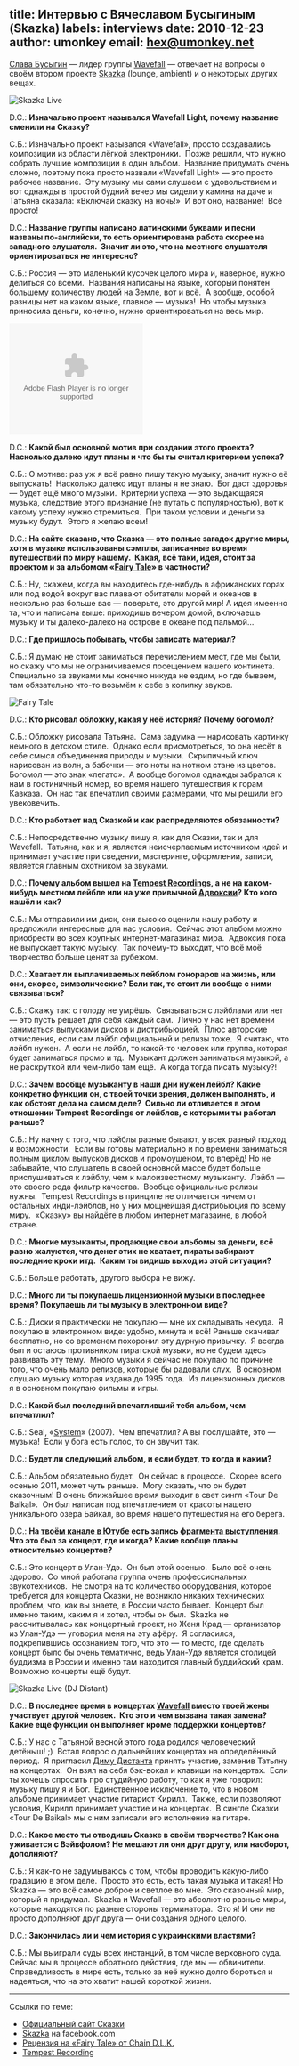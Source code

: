 title: Интервью с Вячеславом Бусыгиным (Skazka)
labels: interviews
date: 2010-12-23
author: umonkey
email: hex@umonkey.net
---
[Слава Бусыгин][fb] — лидер группы [Wavefall][] — отвечает на вопросы о своём
втором проекте [Skazka][] (lounge, ambient) и о некоторых других вещах.

[fb]: http://www.facebook.com/profile.php?id=100001431397406

<img src="/interviews/skazka.jpg" alt="Skazka Live" class="right illustration"/>

D.C.: **Изначально проект назывался Wavefall Light, почему название сменили на
Сказку?**

С.Б.: Изначально проект назывался «Wavefall», просто создавались композиции из
области лёгкой электроники.  Позже решили, что нужно собрать лучшие композиции в
один альбом.  Название придумать очень сложно, поэтому пока просто назвали
«Wavefall Light» — это просто рабочее название.  Эту музыку мы сами слушаем с
удовольствием и вот однажды в простой будний вечер мы сидели у камина на даче и
Татьяна сказала: «Включай сказку на ночь!»  И вот оно, название!  Всё просто!


D.C.: **Название группы написано латинскими буквами и песни названы по-английски,
то есть ориентирована работа скорее на западного слушателя.  Значит ли это, что
на местного слушателя ориентироваться не интересно?**

С.Б.: Россия — это маленький кусочек целого мира и, наверное, нужно делиться со
всеми.  Названия написаны на языке, который понятен большему количеству людей на
Земле, вот и всё.  А вообще, особой разницы нет на каком языке, главное —
музыка!  Но чтобы музыка приносила деньги, конечно, нужно ориентироваться на
весь мир.


<embed class="right" type="application/x-shockwave-flash" src="http://cache.reverbnation.com/widgets/swf/40/pro_widget.swf" height="200" width="240" align="top" bgcolor="#ffffff" loop="false" wmode="opaque" quality="best" allowScriptAccess="always" allowNetworking="all" allowFullScreen="true" seamlesstabbing="false" flashvars="id=artist_736697&posted_by=&skin_id=PWAS1006&background_color=EEEEEE&border_color=000000&auto_play=false&shuffle=false"/>

D.C.: **Какой был основной мотив при создании этого проекта?  Насколько далеко идут
планы и что бы ты считал критерием успеха?**

С.Б.: О мотиве: раз уж я всё равно пишу такую музыку, значит нужно её
выпускать!  Насколько далеко идут планы я не знаю.  Бог даст здоровья — будет
ещё много музыки.  Критерии успеха — это выдающаяся музыка, следствие этого
признание (не путать с популярностью), вот к какому успеху нужно стремиться. 
При таком условии и деньги за музыку будут.  Этого я желаю всем!


D.C.: **На сайте сказано, что Сказка — это полные загадок другие миры, хотя в
музыке использованы сэмплы, записанные во время путешествий по миру нашему. 
Какая, всё таки, идея, стоит за проектом и за альбомом «[Fairy Tale][]» в
частности?**

С.Б.: Ну, скажем, когда вы находитесь где-нибудь в африканских горах или под
водой вокруг вас плавают обитатели морей и океанов в несколько раз больше вас —
поверьте, это другой мир!  А идея имеенно та, что и написана выше: приходишь
вечером домой, включаешь музыку и ты далеко-далеко на острове в океане под
пальмой...

[Fairy Tale]: http://www.lastfm.ru/music/Skazka/Fairy+Tale


D.C.: **Где пришлось побывать, чтобы записать материал?**

С.Б.: Я думаю не стоит заниматься перечислением мест, где мы были, но скажу что мы не ограничиваемся посещением нашего континета.  Специально за звуками мы конечно никуда не ездим, но где бываем, там обязательно что-то возьмём к себе в копилку звуков.  


<img src="/interviews/skazka-ft.jpg" alt="Fairy Tale" class="right illustration"/>

D.C.: **Кто рисовал обложку, какая у неё история?  Почему богомол?**

С.Б.: Обложку рисовала Татьяна.  Сама задумка — нарисовать картинку немного в
детском стиле.  Однако если присмотреться, то она несёт в себе смысл объединения
природы и музыки.  Скрипичный ключ нарисован из волн, а бабочки — это ноты на
нотном стане из цветов.  Богомол — это знак «легато».  А вообще богомол однажды
забрался к нам в гостиничный номер, во время нашего путешествия к горам
Кавказа.  Он нас так впечатлил своими размерами, что мы решили его увековечить.


D.C.: **Кто работает над Сказкой и как распределяются обязанности?**

С.Б.: Непосредственно музыку пишу я, как для Сказки, так и для Wavefall. 
Татьяна, как и я, является неисчерпаемым источником идей и принимает участие при
сведении, мастеринге, оформлении, записи, является главным охотником за звуками. 


D.C.: **Почему альбом вышел на [Tempest Recordings][t], а не на каком-нибудь
местном лейбле или на уже привычной [Адвоксии][adv]?  Кто кого нашёл и как?**

С.Б.: Мы отправили им диск, они высоко оценили нашу работу и предложили
интересные для нас условия.  Сейчас этот альбом можно приобрести во всех крупных
интернет-магазинах мира.  Адвоксия пока не выпускает такую музыку.  Так
почему-то выходит, что всё моё творчество больше ценят за рубежом.

[t]: http://www.tempestrecording.com/
[adv]: http://www.advoxya-records.com/


D.C.: **Хватает ли выплачиваемых лейблом гонораров на жизнь, или они, скорее,
символические?  Если так, то стоит ли вообще с ними связываться?**

С.Б.: Скажу так: с голоду не умрёшь.  Связываться с лэйблами или нет — это пусть
решает для себя каждый сам.  Лично у нас нет времени заниматься выпусками дисков
и дистрибьюцией.  Плюс авторские отчисления, если сам лэйбл официальный и релизы
тоже.  Я считаю, что лэйбл нужен.  А если не лэйбл, то какой-то человек или
группа, которая будет заниматься промо и тд.  Музыкант должен заниматься
музыкой, а не раскруткой или чем-либо там ещё.  А когда тогда писать музыку?!


D.C.: **Зачем вообще музыканту в наши дни нужен лейбл?  Какие конкретно функции он,
с твоей точки зрения, должен выполнять, и как обстоят дела на самом деле? 
Сильно ли отливается в этом отношении Tempest Recordings от лейблов, с которыми
ты работал раньше?**

С.Б.: Ну начну с того, что лэйблы разные бывают, у всех разный подход и
возможности.  Если вы готовы материально и по времени заниматься полным циклом
выпусков дисков и промоушеном, то вперёд!  Но не забывайте, что слушатель в
своей основной массе будет больше прислушиваться к лэйблу, чем к малоизвестному
музыканту.  Лэйбл — это своего рода фильтр качества.  Вообще официальные релизы
нужны.  Tempest Recordings в принципе не отличается ничем от остальных
инди-лэйблов, но у них мощнейшая дистрибьюция по всему миру.  «Сказку» вы
найдёте в любом интернет магазаине, в любой стране.


D.C.: **Многие музыканты, продающие свои альбомы за деньги, всё равно жалуются,
что денег этих не хватает, пираты забирают последние крохи итд.  Каким ты видишь
выход из этой ситуации?**

С.Б.: Больше работать, другого выбора не вижу.


D.C.: **Много ли ты покупаешь лицензионной музыки в последнее время?  Покупаешь
ли ты музыку в электронном виде?**

С.Б.: Диски я практически не покупаю — мне их складывать некуда.  Я покупаю в
электронном виде: удобно, минута и всё!  Раньше скачивал бесплатно, но со
временем похоронил эту дурную привычку.  Я всегда был и остаюсь противником
пиратской музыки, но не будем здесь развивать эту тему.  Много музыки я сейчас
не покупаю по причине того, что очень мало релизов, которые бы радовали слух.  В
основном слушаю музыку которая издана до 1995 года.  Из лицензионных дисков я в
основном покупаю фильмы и игры.


D.C.: **Какой был последний впечатливший тебя альбом, чем впечатлил?**

С.Б.: Seal, «[System][]» (2007).  Чем впечатлил?  А вы послушайте, это —
музыка!  Если у бога есть голос, то он звучит так.

[System]: http://www.discogs.com/Seal-System/master/61235


D.C.: **Будет ли следующий альбом, и если будет, то когда и каким?**

С.Б.: Альбом обязательно будет.  Он сейчас в процессе.  Скорее всего осенью
2011, может чуть раньше.  Могу сказать, что он будет сказочным!  В очень
ближайшее время выходит в свет сингл «Tour De Baikal».  Он был написан под
впечатлением от красоты нашего уникального озера Байкал, во время нашего
путешестия на его берега.


D.C.: **На [твоём канале в Ютубе][yt] есть запись [фрагмента выступления][fr]. 
Что это был за концерт, где и когда?  Какие вообще планы относительно
концертов?**

С.Б.: Это концерт в Улан-Удэ.  Он был этой осенью.  Было всё очень здорово.  Со
мной работала группа очень профессиональных звукотехников.  Не смотря на то
количество оборудования, которое требуется для концерта Сказки, не возникло
никаких технических проблем, что, как вы знаете, в России часто бывает.  Концерт
был именно таким, каким я и хотел, чтобы он был.  Skazka не рассчитывалась как
концертный проект, но Женя Крад — организатор из Улан-Удэ — уговорил меня на эту
афёру.  Я согласился, подкрепившись осознанием того, что это — то место, где
сделать концерт было бы очень тематично, ведь Улан-Удэ является столицей
буддизма в России и именно там находится главный буддийский храм.  Возможно
концерты ещё будут.

[yt]: http://www.youtube.com/user/techno1punk
[fr]: http://youtu.be/sc8ZvNK0INY


<img src="/interviews/skazka-distant.jpg" alt="Skazka Live (DJ Distant)" class="right illustration"/>

D.C.: **В последнее время в концертах [Wavefall][] вместо твоей жены участвует
другой человек.  Кто это и чем вызвана такая замена?  Какие ещё функции он
выполняет кроме поддержки концертов?**

С.Б.: У нас с Татьяной весной этого года родился человеческий детёныш! ;)  Встал
вопрос о дальнейших концертах на определённый период.  Я пригласил [Диму
Дистанта][distant] принять участие, заменив Татьяну на концертах.  Он взял на
себя бэк-вокал и клавиши на концертах.  Если ты хочешь спросить про студийную
работу, то как я уже говорил: музыку пишу я и Бог.  Единственное исключение то,
что в новом альбоме принимает участие гитарист Кирилл.  Также, если позволяют
условия, Кирилл принимает участие и на концертах.  В сингле Сказки «Tour De
Baikal» мы с ним записали его исполнение на гитаре.

[distant]: http://www.facebook.com/dj.distant


D.C.: **Какое место ты отводишь Сказке в своём творчестве?  Как она уживается с
Вэйвфолом?  Не мешают ли они друг другу, или наоборот, дополняют?**

С.Б.: Я как-то не задумываюсь о том, чтобы проводить какую-либо градацию в этом
деле.  Просто это есть, есть такая музыка и такая!  Но Skazka — это всё самое
доброе и светлое во мне.  Это сказочный мир, который я придумал.  Skazka и
Wavefall — это абсолютно разные миры, которые находятся по разные стороны
терминатора.  Это я!  И они не просто дополняют друг друга — они создания одного
целого.


D.C.: **Закончилась ли и чем история с украинскими властями?**

С.Б.: Мы выиграли суды всех инстанций, в том числе верховного суда.  Сейчас мы в
процессе обратного действия, где мы — обвинители.  Справедливость в мире есть,
только за неё нужно долго бороться и надеяться, что на это хватит нашей короткой
жизни.


----

Ссылки по теме:

- [Официальный сайт Сказки][Skazka]
- [Skazka](http://www.facebook.com/pages/Skazka/111116012251873) на facebook.com
- [Рецензия на «Fairy Tale» от Chain D.L.K.](http://www.chaindlk.com/reviews/?id=5612)
- [Tempest Recording](http://www.tempestrecording.com/)

[Skazka]: http://www.wavefall-music.com/skazka.html
[Wavefall]: http://www.wavefall-music.com/
